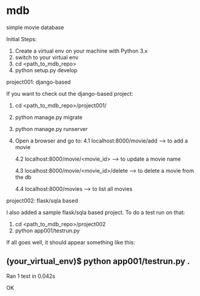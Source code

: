 # mdb
simple movie database

Initial Steps:

1. Create a virtual env on your machine with Python 3.x
2. switch to your virtual env
3. cd <path_to_mdb_repo>
4. python setup.py develop


project001: django-based

If you want to check out the django-based project:

1. cd <path_to_mdb_repo>/project001/
2. python manage.py migrate
3. python manage.py runserver
4. Open a browser and go to:
	4.1 localhost:8000/movie/add --> to add a movie
	
	4.2 localhost:8000/movie/<movie_id> --> to update a movie name
	
	4.3 localhost:8000/movie/<movie_id>/delete --> to delete a movie from the db

	4.4 localhost:8000/movies --> to list all movies

project002: flask/sqla based

I also added a sample flask/sqla based project. To do a test run on that:

1. cd <path_to_mdb_repo>/project002
2. python app001/testrun.py

If all goes well, it should appear something like this:

(your_virtual_env)$ python app001/testrun.py 
.
----------------------------------------------------------------------
Ran 1 test in 0.042s

OK